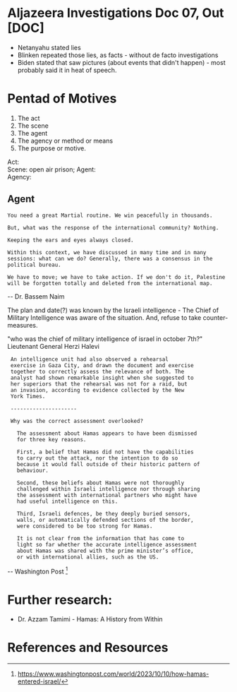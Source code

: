 # Aljazeera Investigations Doc 07, Out [DOC]

- Netanyahu stated lies
- Blinken repeated those lies, as facts - without de facto investigations
- Biden stated that saw pictures (about events that didn't happen) - most probably said it in heat of speech.

# Pentad of Motives

 1. The act
 2. The scene
 3. The agent
 4. The agency or method or means
 5. The purpose or motive.

Act:     
Scene:   open air prison;
Agent:   
Agency:  

## Agent
``` quote
You need a great Martial routine. We win peacefully in thousands. 

But, what was the response of the international community? Nothing.

Keeping the ears and eyes always closed.

Within this context, we have discussed in many time and in many sessions: what can we do? Generally, there was a consensus in the political bureau.

We have to move; we have to take action. If we don't do it, Palestine will be forgotten totally and deleted from the international map.
```
-- Dr. Bassem Naim

The plan and date(?) was known by the Israeli intelligence - The Chief of Military Intelligence was aware of the situation. And, refuse to take counter-measures.

"who was the chief of military intelligence of israel in october 7th?"
Lieutenant General Herzi Halevi


``` quote
 An intelligence unit had also observed a rehearsal
 exercise in Gaza City, and drawn the document and exercise
 together to correctly assess the relevance of both. The
 analyst had shown remarkable insight when she suggested to
 her superiors that the rehearsal was not for a raid, but
 an invasion, according to evidence collected by the New
 York Times.

 ---------------------

 Why was the correct assessment overlooked?

   The assessment about Hamas appears to have been dismissed
   for three key reasons.

   First, a belief that Hamas did not have the capabilities
   to carry out the attack, nor the intention to do so
   because it would fall outside of their historic pattern of
   behaviour.

   Second, these beliefs about Hamas were not thoroughly
   challenged within Israeli intelligence nor through sharing
   the assessment with international partners who might have
   had useful intelligence on this.

   Third, Israeli defences, be they deeply buried sensors,
   walls, or automatically defended sections of the border,
   were considered to be too strong for Hamas.

   It is not clear from the information that has come to
   light so far whether the accurate intelligence assessment
   about Hamas was shared with the prime minister’s office,
   or with international allies, such as the US.
```
-- Washington Post [^1]


# Further research:

- Dr. Azzam Tamimi - Hamas: A History from Within

# References and Resources
[^1]: https://www.washingtonpost.com/world/2023/10/10/how-hamas-entered-israel/
